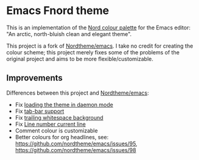 # Emacs Fnord theme

This is an implementation of the [Nord colour palette](https://www.nordtheme.com) for the Emacs editor: "An arctic, north-bluish clean and elegant theme".

This project is a fork of
[Nordtheme/emacs](https://github.com/nordtheme/emacs). I take no
credit for creating the colour scheme; this project merely fixes some of the problems of the original project and aims to be
more flexible/customizable.

## Improvements

Differences between this project and [Nordtheme/emacs](https://github.com/nordtheme/emacs):

- Fix [loading the theme in daemon mode](https://github.com/nordtheme/emacs/issues/59)
- Fix [tab-bar support](https://github.com/nordtheme/emacs/issues/105)
- Fix [trailing whitespace background](https://github.com/nordtheme/emacs/issues/79)
- Fix [Line number current line](https://github.com/nordtheme/emacs/issues/78)
- Comment colour is customizable
- Better colours for org headlines, see: https://github.com/nordtheme/emacs/issues/95, https://github.com/nordtheme/emacs/issues/98

